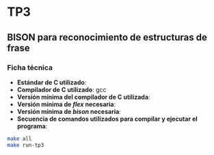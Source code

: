 # TP3
## BISON para reconocimiento de estructuras de frase

### Ficha técnica
- **Estándar de C utilizado**:
- **Compilador de C utilizado**: gcc
- **Versión mínima del compilador de C utilizada**:
- **Versión mínima de *flex* necesaria**:
- **Versión mínima de *bison* necesaria**:
- **Secuencia de comandos utilizados para compilar y ejecutar el programa**:
```bash
make all
make run-tp3
```